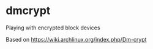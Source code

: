 # dmcrypt

Playing with encrypted block devices

Based on https://wiki.archlinux.org/index.php/Dm-crypt
